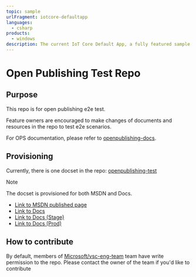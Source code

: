 ```yaml
---
topic: sample
urlFragment: iotcore-defaultapp
languages: 
  - csharp
products:
  - windows
description: The current IoT Core Default App, a fully featured sample app.
---
```

# Open Publishing Test Repo

## Purpose
This repo is for open publishing e2e test.

Feature owners are encouraged to make changes of documents and resources in the repo to test e2e scenarios.

For OPS documentation, please refer to [openpublishing-docs](https://ppe.msdn.microsoft.com/en-us/openpublishing/docs?branch=master).

## Provisioning
Currently, there is one docset in the repo: [openpublishing-test](openpublishing/test/index.md)

> [!NOTE]
> The docset is provisioned for both MSDN and Docs.
> + [Link to MSDN published page](https://ppe.msdn.microsoft.com/en-us/openpublishing/test?branch=master)
> + [Link to Docs](https://docspilot.azurewebsites.net/en-us/openpublishing/test/index?branch=master)
> + [Link to Docs (Stage)](https://stage.docs.microsoft.com/en-us/openpublishing/test/index?branch=master)
> + [Link to Docs (Prod)](https://docs.microsoft.com/en-us/openpublishing/test/index?branch=master)

## How to contribute
By default, members of [Microsoft/vsc-eng-team](https://github.com/orgs/Microsoft/teams/vsc-eng-team) team have write permission to the repo. Please contact the owner of the team if you'd like to contribute
